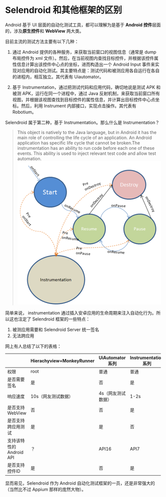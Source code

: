 # Selendroid 和其他框架的区别

Android 基于 UI 层面的自动化测试工具，都可以理解为是基于 **Android 控件**层面的，涉及**原生控件**和 **WebView** 两大类。

目前主流的测试方法主要有以下几种：

1. 通过 Android 提供的各种服务，来获取当前窗口的视图信息（通常是 dump 布局控件为 xml 文件）。然后，在当前视图内查找目标控件，并根据该控件属性信息计算出该控件中心点的坐标，进而构造出一个 Android Input 事件来实现对应用的自动化测试。其主要特点是：测试代码和被测应用各自运行在各自的进程内，相互独立。其代表有 Uiautomator。

2. 基于 Instrumentation，通过把测试代码和应用代码，确切地说是测试 APK 和被测 APK，运行在同一个进程中，通过 Java 反射机制，来获取当前窗口所有视图，并根据该视图查找到目标控件的属性信息，并计算出目标控件中心点坐标。然后，利用 Instrument 内部接口，实现点击操作。其代表有 Robotium。

Selendroid 属于第二种，基于 Instrumentation。那么什么是 Instrumentation？

>This object is natively to the Java language, but in Android it has the main role of controlling the life cycle of an application. An Android application has specific life cycle that cannot be broken.The instrumentation has an ability to run code before each one of these events. This ability is used to inject relevant test code and allow test automation.
![](/imgs/instrumentation.png)



简单来说， instrumentation 通过插入安卓应用的生命周期来注入自动化行为。所以这也注定了 Selendroid 框架的一些特点：

1. 被测应用需要和 Selendroid Server 统一签名
2. 无法跨应用

网上有人总结了以下的表格：

|  | Hierachyview+MonkeyRunner| UiAutomator 系列 | Instrumentation 系列 |
| -- | -- | -- | -- |
| 权限 | root | 普通 | 普通 |
| 是否需要签名 | 是 | 否 | 是 |
| 响应速度 | 10s（网友测试数据） | 4s（网友测试数据） | 1-2s |
| 是否支持WebView | 否 | 否 | 是 |
| 是否支持跨应用测试 | 是 | 是 | 否 |
| 支持该特性的Android API | ？ | API16 | API7 |
| 是否支持控件ID | 是 | 否 | 是 |

显而易见，Selendroid 作为 Android 自动化测试框架的一员，还是非常强大的（当然比不过 Appium 那样的庞然大物）。
